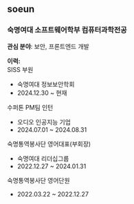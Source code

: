 ## soeun
### 숙명여대 소프트웨어학부 컴퓨터과학전공

**관심 분야**: 보안, 프론트엔드 개발

**이력:** <br>
SISS 부원
- 숙명여대 정보보안학회
- 2024.12.30 ~ 현재

수퍼톤 PM팀 인턴
- 오디오 인공지능 기업
- 2024.07.01 ~ 2024.08.31

숙명통역봉사단 영어대표(부회장)
- 숙명여대 리더십그룹
- 2022.12.27 ~ 2024.01.31

숙명통역봉사단 영어단원
- 2022.03.22 ~ 2022.12.27

